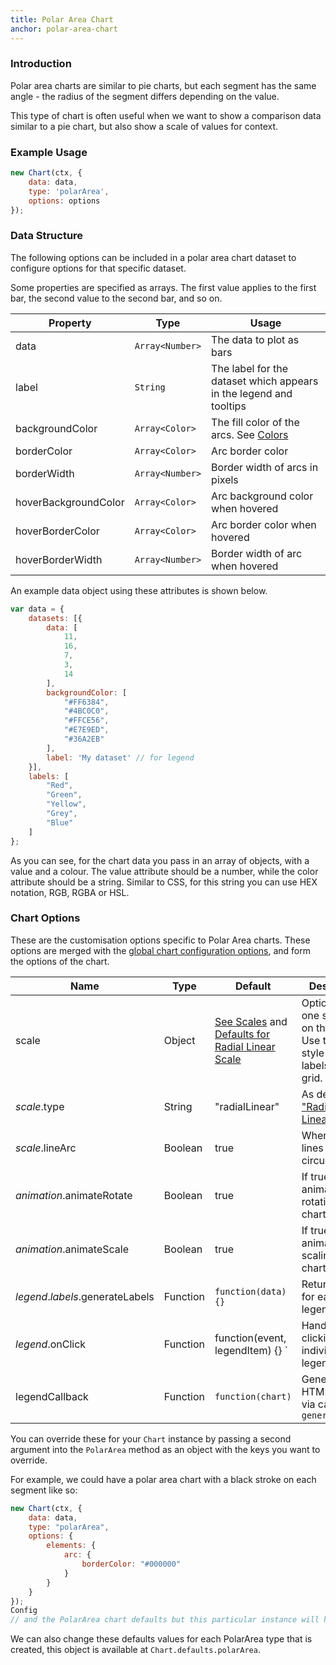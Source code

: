 ```yaml
---
title: Polar Area Chart
anchor: polar-area-chart
---
```

### Introduction
Polar area charts are similar to pie charts, but each segment has the same angle - the radius of the segment differs depending on the value.

This type of chart is often useful when we want to show a comparison data similar to a pie chart, but also show a scale of values for context.

<div class="canvas-holder">
	<canvas width="250" height="125"></canvas>
</div>

### Example Usage

```javascript
new Chart(ctx, {
	data: data,
	type: 'polarArea',
	options: options
});
```

### Data Structure

The following options can be included in a polar area chart dataset to configure options for that specific dataset.

Some properties are specified as arrays. The first value applies to the first bar, the second value to the second bar, and so on.

Property | Type | Usage
--- | --- | ---
data | `Array<Number>` | The data to plot as bars
label | `String` | The label for the dataset which appears in the legend and tooltips
backgroundColor | `Array<Color>` | The fill color of the arcs. See [Colors](#getting-started-colors)
borderColor | `Array<Color>` | Arc border color
borderWidth | `Array<Number>` | Border width of arcs in pixels
hoverBackgroundColor | `Array<Color>` | Arc background color when hovered
hoverBorderColor | `Array<Color>` | Arc border color when hovered
hoverBorderWidth | `Array<Number>` | Border width of arc when hovered

An example data object using these attributes is shown below.

```javascript
var data = {
	datasets: [{
		data: [
			11,
			16,
			7,
			3,
			14
		],
		backgroundColor: [
			"#FF6384",
			"#4BC0C0",
			"#FFCE56",
			"#E7E9ED",
			"#36A2EB"
		],
		label: 'My dataset' // for legend
	}],
	labels: [
		"Red",
		"Green",
		"Yellow",
		"Grey",
		"Blue"
	]
};
```
As you can see, for the chart data you pass in an array of objects, with a value and a colour. The value attribute should be a number, while the color attribute should be a string. Similar to CSS, for this string you can use HEX notation, RGB, RGBA or HSL.

### Chart Options

These are the customisation options specific to Polar Area charts. These options are merged with the [global chart configuration options](#global-chart-configuration), and form the options of the chart.

Name | Type | Default | Description
--- | --- | --- | ---
scale | Object | [See Scales](#scales) and [Defaults for Radial Linear Scale](#scales-radial-linear-scale) | Options for the one scale used on the chart. Use this to style the ticks, labels, and grid.
*scale*.type | String |"radialLinear" | As defined in ["Radial Linear"](#scales-radial-linear-scale).
*scale*.lineArc | Boolean | true | When true, lines are circular.
*animation*.animateRotate | Boolean |true | If true, will animate the rotation of the chart.
*animation*.animateScale | Boolean | true | If true, will animate scaling the chart.
*legend*.*labels*.generateLabels | Function | `function(data) {} ` | Returns labels for each the legend
*legend*.onClick | Function | function(event, legendItem) {} ` | Handles clicking an individual legend item
legendCallback | Function | `function(chart) ` | Generates the HTML legend via calls to `generateLegend`

You can override these for your `Chart` instance by passing a second argument into the `PolarArea` method as an object with the keys you want to override.

For example, we could have a polar area chart with a black stroke on each segment like so:

```javascript
new Chart(ctx, {
	data: data,
	type: "polarArea",
	options: {
		elements: {
			arc: {
				borderColor: "#000000"
			}
		}
	}
});
Config
// and the PolarArea chart defaults but this particular instance will have `elements.arc.borderColor` set to `"#000000"`.
```

We can also change these defaults values for each PolarArea type that is created, this object is available at `Chart.defaults.polarArea`.
